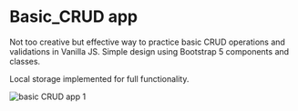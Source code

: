 # Basic_CRUD app

Not too creative but effective way to practice basic CRUD operations and validations in Vanilla JS. Simple design using Bootstrap 5 components and classes.

Local storage implemented for full functionality.

![basic CRUD app 1](https://user-images.githubusercontent.com/84479630/207002672-98b3caae-0da6-4d1b-ad8b-5f4a0a409d8f.png)
